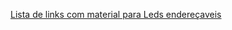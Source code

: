 [Lista de links com material para Leds endereçaveis](https://github.com/PabloCastellano/awesome-ws2812)
